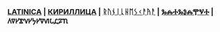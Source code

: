 ### [LATINICA](../Latn/Gosudarstvo.md) | [КИРИЛЛИЦА](../Cyrl/Gosudarstvo.md) | [ᚱᚢᚾᛁᚳᚺᛖᛊᚲᚨᚤᚨ](../Runr/Gosudarstvo.md) | [ⰃⰎⰀⰃⰑⰎⰉⰜⰀ](../Glag/Gosudarstvo.md) | 𐍓𐍠𐍔𐍮𐍝𐍔𐍟𐍔𐍠𐍜𐍡𐍚𐍐𐍴


